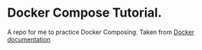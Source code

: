 # Docker Compose Tutorial.

A repo for me to practice Docker Composing. Taken from [Docker documentation](https://docs.docker.com/compose/gettingstarted)


